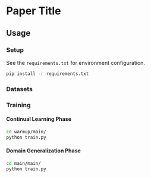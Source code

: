 # Paper Title 

## Usage

### Setup
See the `requirements.txt` for environment configuration. 
```bash
pip install -r requirements.txt
```

### Datasets


### Training

#### Continual Learning Phase
```bash
cd warmup/main/
python train.py
```

#### Domain Generalization Phase
```bash
cd main/main/
python train.py
```

